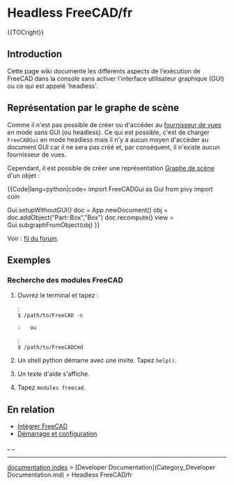# Headless FreeCAD/fr
{{TOCright}}

## Introduction

Cette page wiki documente les différents aspects de l\'exécution de FreeCAD dans la console sans activer l\'interface utilisateur graphique (GUI) ou ce qui est appelé \'headless\'.

## Représentation par le graphe de scène 

Comme il n\'est pas possible de créer ou d\'accéder au [fournisseur de vues](Viewprovider/fr.md) en mode sans GUI (ou headless). Ce qui est possible, c\'est de charger `FreeCADGui` en mode headless mais il n\'y a aucun moyen d\'accéder au document GUI car il ne sera pas créé et, par conséquent, il n\'existe aucun fournisseur de vues.

Cependant, il est possible de créer une représentation [Graphe de scène](Scenegraph/fr.md) d\'un objet :


{{Code|lang=python|code=
import FreeCADGui as Gui
from pivy import coin

Gui.setupWithoutGUI()
doc = App.newDocument()
obj = doc.addObject("Part::Box","Box")
doc.recompute()
view = Gui.subgraphFromObject(obj)
}}

Voir : [fil du forum](https://forum.freecadweb.org/viewtopic.php?f=10&t=55794&p=481586#p481586).

## Exemples

### Recherche des modules FreeCAD 

1.  Ouvrez le terminal et tapez :

    :   
        `$ /path/to/FreeCAD -c`
        

        :   ou

    :   
        `$ /path/to/FreeCADCmd`
        
2.  Un shell python démarre avec une invite. Tapez `help()`.
3.  Un texte d\'aide s\'affiche.
4.  Tapez `modules freecad`.

## En relation 

-   [Intégrer FreeCAD](Embedding_FreeCAD/fr#Utilisation_de_FreeCAD_sans_interface_graphique_.28GUI.29.md)
-   [Démarrage et configuration](Start_up_and_Configuration/fr#Executer_FreeCAD_sans_interface_graphique_utilisateur.md)

_ _

---
[documentation index](../README.md) > [Developer Documentation](Category_Developer Documentation.md) > Headless FreeCAD/fr
